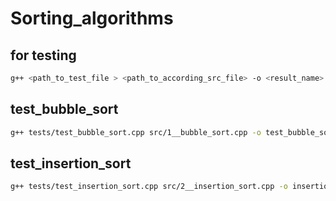 # Sorting_algorithms

## for testing 
```bash
g++ <path_to_test_file > <path_to_according_src_file> -o <result_name>  -lgtest -lgtest_main -pthread
```

## test_bubble_sort
```bash
g++ tests/test_bubble_sort.cpp src/1__bubble_sort.cpp -o test_bubble_sort -lgtest -lgtest_main
```

## test_insertion_sort
```bash
g++ tests/test_insertion_sort.cpp src/2__insertion_sort.cpp -o insertion_sort -lgtest -lgtest_main
```